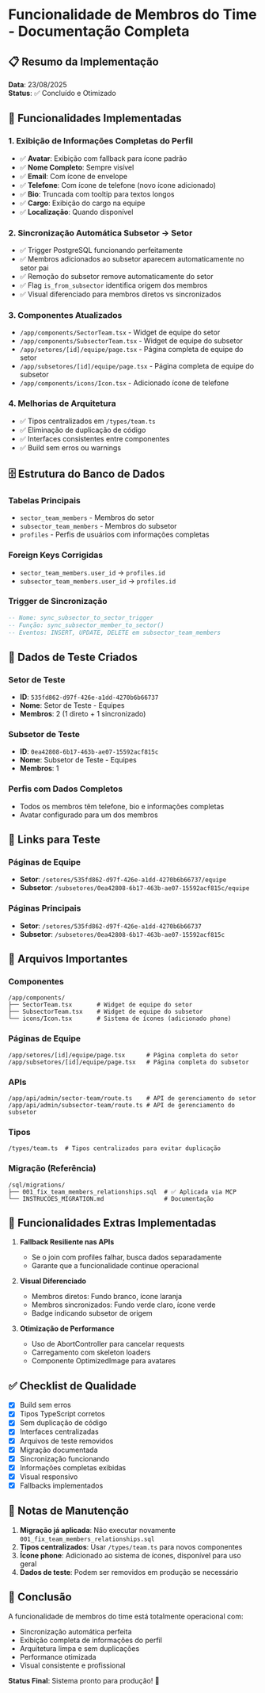 # Funcionalidade de Membros do Time - Documentação Completa

## 📋 Resumo da Implementação
**Data**: 23/08/2025  
**Status**: ✅ Concluído e Otimizado

## 🎯 Funcionalidades Implementadas

### 1. Exibição de Informações Completas do Perfil
- ✅ **Avatar**: Exibição com fallback para ícone padrão
- ✅ **Nome Completo**: Sempre visível
- ✅ **Email**: Com ícone de envelope
- ✅ **Telefone**: Com ícone de telefone (novo ícone adicionado)
- ✅ **Bio**: Truncada com tooltip para textos longos
- ✅ **Cargo**: Exibição do cargo na equipe
- ✅ **Localização**: Quando disponível

### 2. Sincronização Automática Subsetor → Setor
- ✅ Trigger PostgreSQL funcionando perfeitamente
- ✅ Membros adicionados ao subsetor aparecem automaticamente no setor pai
- ✅ Remoção do subsetor remove automaticamente do setor
- ✅ Flag `is_from_subsector` identifica origem dos membros
- ✅ Visual diferenciado para membros diretos vs sincronizados

### 3. Componentes Atualizados
- `/app/components/SectorTeam.tsx` - Widget de equipe do setor
- `/app/components/SubsectorTeam.tsx` - Widget de equipe do subsetor
- `/app/setores/[id]/equipe/page.tsx` - Página completa de equipe do setor
- `/app/subsetores/[id]/equipe/page.tsx` - Página completa de equipe do subsetor
- `/app/components/icons/Icon.tsx` - Adicionado ícone de telefone

### 4. Melhorias de Arquitetura
- ✅ Tipos centralizados em `/types/team.ts`
- ✅ Eliminação de duplicação de código
- ✅ Interfaces consistentes entre componentes
- ✅ Build sem erros ou warnings

## 🗄️ Estrutura do Banco de Dados

### Tabelas Principais
- `sector_team_members` - Membros do setor
- `subsector_team_members` - Membros do subsetor
- `profiles` - Perfis de usuários com informações completas

### Foreign Keys Corrigidas
- `sector_team_members.user_id` → `profiles.id`
- `subsector_team_members.user_id` → `profiles.id`

### Trigger de Sincronização
```sql
-- Nome: sync_subsector_to_sector_trigger
-- Função: sync_subsector_member_to_sector()
-- Eventos: INSERT, UPDATE, DELETE em subsector_team_members
```

## 🧪 Dados de Teste Criados

### Setor de Teste
- **ID**: `535fd862-d97f-426e-a1dd-4270b6b66737`
- **Nome**: Setor de Teste - Equipes
- **Membros**: 2 (1 direto + 1 sincronizado)

### Subsetor de Teste
- **ID**: `0ea42808-6b17-463b-ae07-15592acf815c`
- **Nome**: Subsetor de Teste - Equipes
- **Membros**: 1

### Perfis com Dados Completos
- Todos os membros têm telefone, bio e informações completas
- Avatar configurado para um dos membros

## 🔗 Links para Teste

### Páginas de Equipe
- **Setor**: `/setores/535fd862-d97f-426e-a1dd-4270b6b66737/equipe`
- **Subsetor**: `/subsetores/0ea42808-6b17-463b-ae07-15592acf815c/equipe`

### Páginas Principais
- **Setor**: `/setores/535fd862-d97f-426e-a1dd-4270b6b66737`
- **Subsetor**: `/subsetores/0ea42808-6b17-463b-ae07-15592acf815c`

## 📁 Arquivos Importantes

### Componentes
```
/app/components/
├── SectorTeam.tsx       # Widget de equipe do setor
├── SubsectorTeam.tsx    # Widget de equipe do subsetor
└── icons/Icon.tsx       # Sistema de ícones (adicionado phone)
```

### Páginas de Equipe
```
/app/setores/[id]/equipe/page.tsx      # Página completa do setor
/app/subsetores/[id]/equipe/page.tsx   # Página completa do subsetor
```

### APIs
```
/app/api/admin/sector-team/route.ts    # API de gerenciamento do setor
/app/api/admin/subsector-team/route.ts # API de gerenciamento do subsetor
```

### Tipos
```
/types/team.ts  # Tipos centralizados para evitar duplicação
```

### Migração (Referência)
```
/sql/migrations/
├── 001_fix_team_members_relationships.sql  # ✅ Aplicada via MCP
└── INSTRUCOES_MIGRATION.md                 # Documentação
```

## 🚀 Funcionalidades Extras Implementadas

1. **Fallback Resiliente nas APIs**
   - Se o join com profiles falhar, busca dados separadamente
   - Garante que a funcionalidade continue operacional

2. **Visual Diferenciado**
   - Membros diretos: Fundo branco, ícone laranja
   - Membros sincronizados: Fundo verde claro, ícone verde
   - Badge indicando subsetor de origem

3. **Otimização de Performance**
   - Uso de AbortController para cancelar requests
   - Carregamento com skeleton loaders
   - Componente OptimizedImage para avatares

## ✅ Checklist de Qualidade

- [x] Build sem erros
- [x] Tipos TypeScript corretos
- [x] Sem duplicação de código
- [x] Interfaces centralizadas
- [x] Arquivos de teste removidos
- [x] Migração documentada
- [x] Sincronização funcionando
- [x] Informações completas exibidas
- [x] Visual responsivo
- [x] Fallbacks implementados

## 📝 Notas de Manutenção

1. **Migração já aplicada**: Não executar novamente `001_fix_team_members_relationships.sql`
2. **Tipos centralizados**: Usar `/types/team.ts` para novos componentes
3. **Ícone phone**: Adicionado ao sistema de ícones, disponível para uso geral
4. **Dados de teste**: Podem ser removidos em produção se necessário

## 🎉 Conclusão

A funcionalidade de membros do time está totalmente operacional com:
- Sincronização automática perfeita
- Exibição completa de informações do perfil
- Arquitetura limpa e sem duplicações
- Performance otimizada
- Visual consistente e profissional

**Status Final**: Sistema pronto para produção! 🚀